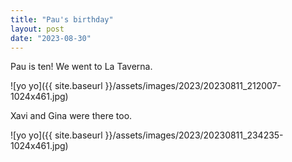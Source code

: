 ```yaml
---
title: "Pau's birthday"
layout: post
date: "2023-08-30"
---
```


Pau is ten! We went to La Taverna.

![yo yo]({{ site.baseurl }}/assets/images/2023/20230811_212007-1024x461.jpg)

Xavi and Gina were there too.

![yo yo]({{ site.baseurl }}/assets/images/2023/20230811_234235-1024x461.jpg)
